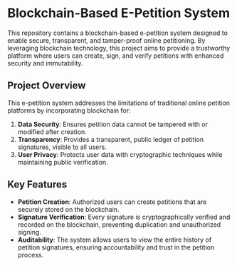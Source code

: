 # Blockchain-Based E-Petition System

This repository contains a blockchain-based e-petition system designed to enable secure, transparent, and tamper-proof online petitioning. By leveraging blockchain technology, this project aims to provide a trustworthy platform where users can create, sign, and verify petitions with enhanced security and immutability.

## Project Overview
This e-petition system addresses the limitations of traditional online petition platforms by incorporating blockchain for:
1. **Data Security**: Ensures petition data cannot be tampered with or modified after creation.
2. **Transparency**: Provides a transparent, public ledger of petition signatures, visible to all users.
3. **User Privacy**: Protects user data with cryptographic techniques while maintaining public verification.

## Key Features
- **Petition Creation**: Authorized users can create petitions that are securely stored on the blockchain.
- **Signature Verification**: Every signature is cryptographically verified and recorded on the blockchain, preventing duplication and unauthorized signing.
- **Auditability**: The system allows users to view the entire history of petition signatures, ensuring accountability and trust in the petition process.
